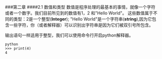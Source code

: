 ###第二章
####2.1 数值和类型
数值是程序处理的最基本的事情，就像一个字符或者一个数字。我们目前所见到的数值有1，2 和"Hello World"。
这些数值属于不同的类型：2是一个整型(**Integer**); "Hello World"是一个字符串(**string**),因为它包含一些字符，你（或者解释器）可以识别出字符串是因为它们被双引号所包含。

输出语句一样适用于整型，我们可以使用命令行开启python解释器。
```
python
>>> print(4)
4
```



